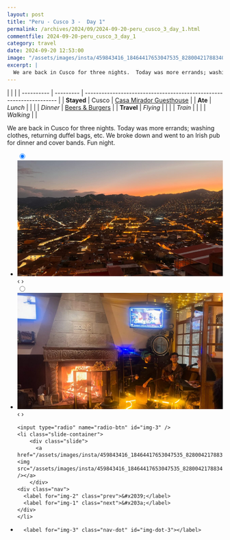 ```yaml
---
layout: post
title: "Peru - Cusco 3 -  Day 1"
permalink: /archives/2024/09/2024-09-20-peru_cusco_3_day_1.html
commentfile: 2024-09-20-peru_cusco_3_day_1
category: travel
date: 2024-09-20 12:53:00
image: "/assets/images/insta/459843416_18464417653047535_8280042178834094343_n_18061944898659675.jpg"
excerpt: |
  We are back in Cusco for three nights.  Today was more errands; washing clothes, returning duffel bags, etc. We broke down and went to an Irish pub for dinner and cover bands.  Fun night.
---
```


|            |           |
| ---------- | --------- | -------------------------------------------------------------------- |
| **Stayed** | Cusco     | [Casa Mirador Guesthouse](https://maps.app.goo.gl/rorZtUdeFKDXqFkg8) |
| **Ate**    | _Lunch_   |                                                                      |
|            | _Dinner_  | [Beers & Burgers](https://maps.app.goo.gl/9DAbmy5TCNtc4AUr6)         |
| **Travel** | _Flying_  |                                                                      |
|            | _Train_   |                                                                      |
|            | _Walking_ |                                                                      |

We are back in Cusco for three nights. Today was more errands; washing clothes, returning duffel bags, etc. We broke down and went to an Irish pub for dinner and cover bands. Fun night.

<ul class="slides">
    <input type="radio" name="radio-btn" id="img-1" checked="checked" />
    <li class="slide-container">
        <div class="slide">
          <a href="/assets/images/insta/459792998_18464417662047535_6080259049324629936_n_18077509540531864.jpg"><img src="/assets/images/insta/459792998_18464417662047535_6080259049324629936_n_18077509540531864.jpg" /></a>
        </div>
    <div class="nav">
      <label for="img-3" class="prev">&#x2039;</label>
      <label for="img-2" class="next">&#x203a;</label>
    </div>
    </li>
        <input type="radio" name="radio-btn" id="img-2"  />
    <li class="slide-container">
        <div class="slide">
          <a href="/assets/images/insta/459751545_18464417674047535_4743642626609527046_n_18055839367773992.jpg"><img src="/assets/images/insta/459751545_18464417674047535_4743642626609527046_n_18055839367773992.jpg" /></a>
        </div>
    <div class="nav">
      <label for="img-1" class="prev">&#x2039;</label>
      <label for="img-3" class="next">&#x203a;</label>
    </div>
    </li>
    
    <input type="radio" name="radio-btn" id="img-3" />
    <li class="slide-container">
        <div class="slide">
          <a href="/assets/images/insta/459843416_18464417653047535_8280042178834094343_n_18061944898659675.jpg"><img src="/assets/images/insta/459843416_18464417653047535_8280042178834094343_n_18061944898659675.jpg" /></a>
        </div>
    <div class="nav">
      <label for="img-2" class="prev">&#x2039;</label>
      <label for="img-1" class="next">&#x203a;</label>
    </div>
    </li>
			
<li class="nav-dots">
      <label for="img-1" class="nav-dot" id="img-dot-1"></label>
      <label for="img-2" class="nav-dot" id="img-dot-2"></label>

      <label for="img-3" class="nav-dot" id="img-dot-3"></label>

</li>
</ul>
